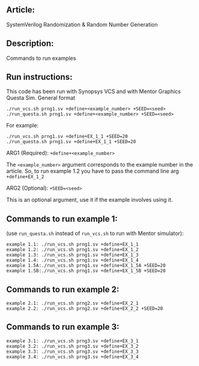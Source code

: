 ## Article:
SystemVerilog Randomization & Random Number Generation

## Description:
Commands to run examples 

## Run instructions:
This code has been run with Synopsys VCS and with Mentor Graphics Questa Sim.
General format

    ./run_vcs.sh prng1.sv +define+<example_number> +SEED=<seed>
    ./run_questa.sh prng1.sv +define+<example_number> +SEED=<seed>

For example:

    ./run_vcs.sh prng1.sv +define+EX_1_1 +SEED=20
    ./run_questa.sh prng1.sv +define+EX_1_1 +SEED=20

ARG1 (Required): `+define+<example_number>` 

 The `<example_number>` argument corresponds to the example number in
 the article. So, to run example 1.2 you have to pass the command
 line arg `+define+EX_1_2`

ARG2 (Optional): `+SEED=<seed>`

 This is an optional argument, use it if the example involves using it.

## Commands to run example 1:
(use `run_questa.sh` instead of `run_vcs.sh` to run with Mentor simulator):
    
    example 1.1: ./run_vcs.sh prng1.sv +define+EX_1_1 
    example 1.2: ./run_vcs.sh prng1.sv +define+EX_1_2
    example 1.3: ./run_vcs.sh prng1.sv +define+EX_1_3
    example 1.4: ./run_vcs.sh prng1.sv +define+EX_1_4
    example 1.5A:./run_vcs.sh prng1.sv +define+EX_1_5A +SEED=20
    example 1.5B:./run_vcs.sh prng1.sv +define+EX_1_5B +SEED=20

## Commands to run example 2:

    example 2.1: ./run_vcs.sh prng2.sv +define+EX_2_1
    example 2.2: ./run_vcs.sh prng2.sv +define+EX_2_2 +SEED=20

## Commands to run example 3:

    example 3.1: ./run_vcs.sh prng3.sv +define+EX_3_1
    example 3.2: ./run_vcs.sh prng3.sv +define+EX_3_2
    example 3.3: ./run_vcs.sh prng3.sv +define+EX_3_3
    example 3.4: ./run_vcs.sh prng3.sv +define+EX_3_4
